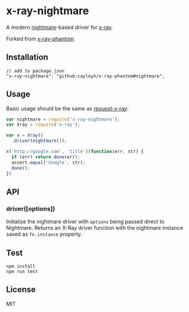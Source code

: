 # x-ray-nightmare

A modern [nightmare](https://github.com/segmentio/nightmare)-based driver for [x-ray](https://github.com/lapwinglabs/x-ray).

Forked from [x-ray-phantom](https://github.com/lapwinglabs/x-ray-phantom).

## Installation

```
// add to package.json
"x-ray-nightmare": "github:cayleyh/x-ray-phantom#nightmare",
```

## Usage

Basic usage should be the same as [request-x-ray](https://github.com/jspri/request-x-ray):

```js
var nightmare = require('x-ray-nightmare');
var Xray = require('x-ray');

var x = Xray()
  .driver(nightmare());

x('http://google.com', 'title')(function(err, str) {
  if (err) return done(err);
  assert.equal('Google', str);
  done();
})
```

## API

### driver([options])

Initialize the nightmare driver with `options` being passed direct to Nightmare. Returns an X-Ray driver function with the nightmare instance saved as `fn.instance` property.

## Test

```
npm install
npm run test
```

## License

MIT
